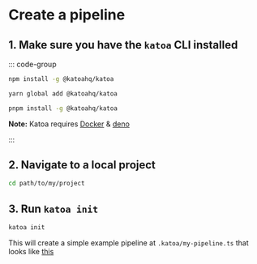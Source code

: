 # Create a pipeline

## 1. Make sure you have the `katoa` CLI installed

::: code-group

```bash [npm]
npm install -g @katoahq/katoa 
```

```bash [yarn]
yarn global add @katoahq/katoa 
```

```bash [pnpm]
pnpm install -g @katoahq/katoa 
```

**Note:** Katoa requires [Docker](https://docs.docker.com/engine/install/) & [deno](https://deno.land/manual@v1.32.3/getting_started/installation)


:::

## 2. Navigate to a local project
```bash
cd path/to/my/project
```

## 3. Run `katoa init`

```bash
katoa init
```
This will create a simple example pipeline at `.katoa/my-pipeline.ts` that looks like [this](/guides/pipeline-examples/starter)
